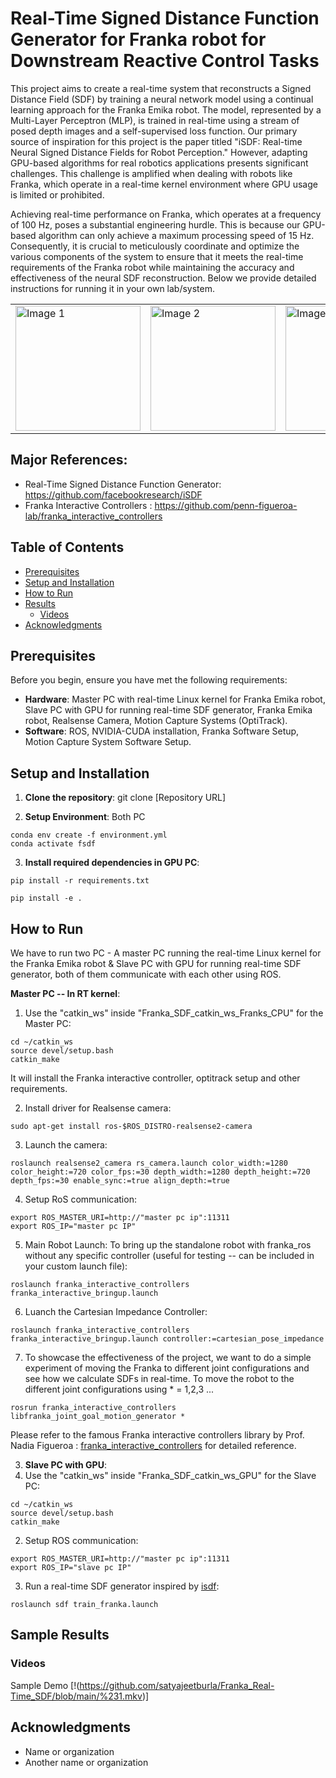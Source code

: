 # Real-Time Signed Distance Function Generator for Franka robot for Downstream Reactive Control Tasks
This project aims to create a real-time system that reconstructs a Signed Distance Field (SDF) by training a neural network model using a continual learning approach for the Franka Emika robot. The model, represented by a Multi-Layer Perceptron (MLP), is trained in real-time using a stream of posed depth images and a self-supervised loss function. Our primary source of inspiration for this project is the paper titled "iSDF: Real-time Neural Signed Distance Fields for Robot Perception." However, adapting GPU-based algorithms for real robotics applications presents significant challenges. This challenge is amplified when dealing with robots like Franka, which operate in a real-time kernel environment where GPU usage is limited or prohibited.

Achieving real-time performance on Franka, which operates at a frequency of 100 Hz, poses a substantial engineering hurdle. This is because our GPU-based algorithm can only achieve a maximum processing speed of 15 Hz. Consequently, it is crucial to meticulously coordinate and optimize the various components of the system to ensure that it meets the real-time requirements of the Franka robot while maintaining the accuracy and effectiveness of the neural SDF reconstruction. Below we provide detailed instructions for running it in your own lab/system.
<table>
  <tr>
    <td>
      <img src="image/image1.jpg" width="200" alt="Image 1">
    </td>
    <td>
      <img src="image/image2.webp" width="200" alt="Image 2">
    </td>
    <td>
      <img src="image/image3.png" width="200" alt="Image 3">
    </td>
  </tr>
</table>

## Major References:
- Real-Time Signed Distance Function Generator: https://github.com/facebookresearch/iSDF
- Franka Interactive Controllers : https://github.com/penn-figueroa-lab/franka_interactive_controllers

## Table of Contents

- [Prerequisites](#prerequisites)
- [Setup and Installation](#setup-and-installation)
- [How to Run](#how-to-run)
- [Results](#results)
  - [Videos](#videos)
- [Acknowledgments](#acknowledgments)

## Prerequisites

Before you begin, ensure you have met the following requirements:
- **Hardware**: Master PC with real-time Linux kernel for Franka Emika robot, Slave PC with GPU for running real-time SDF generator, Franka Emika robot, Realsense Camera, Motion Capture Systems (OptiTrack).
- **Software**: ROS, NVIDIA-CUDA installation, Franka Software Setup, Motion Capture System Software Setup.
## Setup and Installation

1. **Clone the repository**:
git clone [Repository URL]

2. **Setup Environment**:
Both PC
```
conda env create -f environment.yml
conda activate fsdf
```

3. **Install required dependencies in GPU PC**:
```
pip install -r requirements.txt
```
```
pip install -e .
```
## How to Run

We have to run two PC - A master PC running the real-time Linux kernel for the Franka Emika robot & Slave PC with GPU for running real-time SDF generator, both of them communicate with each other using ROS.

**Master PC -- In RT kernel**:

1. Use the "catkin_ws" inside "Franka_SDF_catkin_ws_Franks_CPU" for the Master PC:
``` 
cd ~/catkin_ws
source devel/setup.bash
catkin_make
```
It will install the Franka interactive controller, optitrack setup and other requirements.

2. Install driver for Realsense camera:
```
sudo apt-get install ros-$ROS_DISTRO-realsense2-camera
```
3. Launch the camera:
```
roslaunch realsense2_camera rs_camera.launch color_width:=1280 color_height:=720 color_fps:=30 depth_width:=1280 depth_height:=720 depth_fps:=30 enable_sync:=true align_depth:=true
```
4. Setup RoS communication:
```
export ROS_MASTER_URI=http://"master pc ip":11311
export ROS_IP="master pc IP"
```
5. Main Robot Launch:
To bring up the standalone robot with franka_ros without any specific controller (useful for testing -- can be included in your custom launch file):
```
roslaunch franka_interactive_controllers franka_interactive_bringup.launch
```
6. Luanch the Cartesian Impedance Controller:
```
roslaunch franka_interactive_controllers franka_interactive_bringup.launch controller:=cartesian_pose_impedance
```

7. To showcase the effectiveness of the project, we want to do a simple experiment of moving the Franka to different joint configurations and see how we calculate SDFs in real-time. To move the robot to the different joint configurations using * = 1,2,3 ... 
```
rosrun franka_interactive_controllers libfranka_joint_goal_motion_generator *
```

Please refer to the famous Franka interactive controllers library by Prof. Nadia Figueroa : [franka_interactive_controllers](https://github.com/nbfigueroa/franka_interactive_controllers/tree/main#cartesian-impedance-controller-with-pose-command) for detailed reference.



3. **Slave PC with GPU**:
1. Use the "catkin_ws" inside "Franka_SDF_catkin_ws_GPU" for the Slave PC:
``` 
cd ~/catkin_ws
source devel/setup.bash
catkin_make
```
2. Setup ROS communication:
```
export ROS_MASTER_URI=http://"master pc ip":11311
export ROS_IP="slave pc IP"
```

3. Run a real-time SDF generator inspired by [isdf](https://github.com/facebookresearch/iSDF/tree/main):
```
roslaunch sdf train_franka.launch
```
## Sample Results

### Videos

Sample Demo
[!(https://github.com/satyajeetburla/Franka_Real-Time_SDF/blob/main/%231.mkv)]



## Acknowledgments

- Name or organization
- Another name or organization

